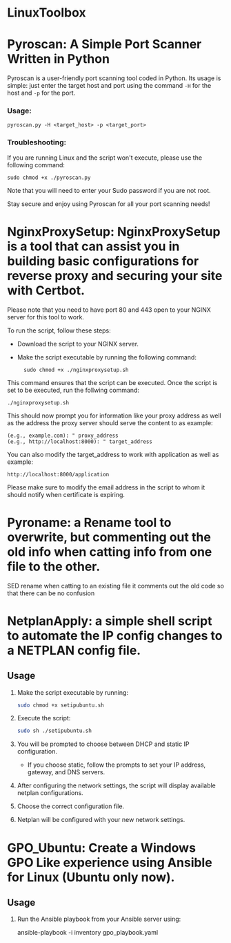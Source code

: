 # LinuxToolbox

# Pyroscan: A Simple Port Scanner Written in Python

Pyroscan is a user-friendly port scanning tool coded in Python. Its usage is simple: just enter the target host and port using the command `-H` for the host and `-p` for the port.

### Usage:

    pyroscan.py -H <target_host> -p <target_port>
    
### Troubleshooting:
If you are running Linux and the script won't execute, please use the following command:

    sudo chmod +x ./pyroscan.py

Note that you will need to enter your Sudo password if you are not root.

Stay secure and enjoy using Pyroscan for all your port scanning needs!

# NginxProxySetup: NginxProxySetup is a tool that can assist you in building basic configurations for reverse proxy and securing your site with Certbot.

Please note that you need to have port 80 and 443 open to your NGINX server for this tool to work.

To run the script, follow these steps:

+ Download the script to your NGINX server.
+ Make the script executable by running the following command:

        sudo chmod +x ./nginxproxysetup.sh

This command ensures that the script can be executed.
Once the script is set to be executed, run the follwing command:

    ./nginxproxysetup.sh

This should now prompt you for information like your proxy address as well as the address the proxy server should serve the content to as example:

    (e.g., example.com): " proxy_address
    (e.g., http://localhost:8000): " target_address

You can also modify the target_address to work with application as well as example:

    http://localhost:8000/application

Please make sure to modify the email address in the script to whom it should notify when certificate is expiring.

# Pyroname: a Rename tool to overwrite, but commenting out the old info when catting info from one file to the other.

SED rename when catting to an existing file it comments out the old code so that there can be no confusion

# NetplanApply: a simple shell script to automate the IP config changes to a NETPLAN config file.

## Usage

1. Make the script executable by running:

    ```bash
    sudo chmod +x setipubuntu.sh
    ```

2. Execute the script:

    ```bash
    sudo sh ./setipubuntu.sh
    ```

3. You will be prompted to choose between DHCP and static IP configuration. 

    - If you choose static, follow the prompts to set your IP address, gateway, and DNS servers.

4. After configuring the network settings, the script will display available netplan configurations. 

5. Choose the correct configuration file. 

6. Netplan will be configured with your new network settings.

# GPO_Ubuntu: Create a Windows GPO Like experience using Ansible for Linux (Ubuntu only now).

## Usage

1. Run the Ansible playbook from your Ansible server using:

    ansible-playbook -i inventory gpo_playbook.yaml